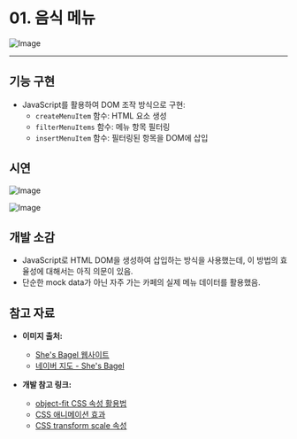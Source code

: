 # 01. 음식 메뉴 

![Image](https://github.com/user-attachments/assets/371ec86c-49f3-4e4c-a259-2ccad7ce3e54)

-----

## 기능 구현
- JavaScript를 활용하여 DOM 조작 방식으로 구현:
  - `createMenuItem` 함수: HTML 요소 생성
  - `filterMenuItems` 함수: 메뉴 항목 필터링
  - `insertMenuItem` 함수: 필터링된 항목을 DOM에 삽입

## 시연

![Image](https://github.com/user-attachments/assets/764177d2-9762-4cb5-a4fe-be746241a0ca)

![Image](https://github.com/user-attachments/assets/02d267e4-9ed0-489c-9c71-80f0edeb4da7)


## 개발 소감
- JavaScript로 HTML DOM을 생성하여 삽입하는 방식을 사용했는데, 이 방법의 효율성에 대해서는 아직 의문이 있음.
- 단순한 mock data가 아닌 자주 가는 카페의 실제 메뉴 데이터를 활용했음.

## 참고 자료
- **이미지 출처:**
  - [She's Bagel 웹사이트](https://shesbagel.com/main)
  - [네이버 지도 - She's Bagel](https://map.naver.com/p/search/%EC%89%AC%EC%A6%88%EB%B2%A0%EC%9D%B4%EA%B8%80/place/1834199837?c=15.00,0,0,0,dh&placePath=/home)
  
- **개발 참고 링크:**
  - [object-fit CSS 속성 활용법](https://www.daleseo.com/css-object-fit/#google_vignette)
  - [CSS 애니메이션 효과](https://blog.naver.com/esc5411/221559783778)
  - [CSS transform scale 속성](https://velog.io/@rondido/Css-transform-scale)